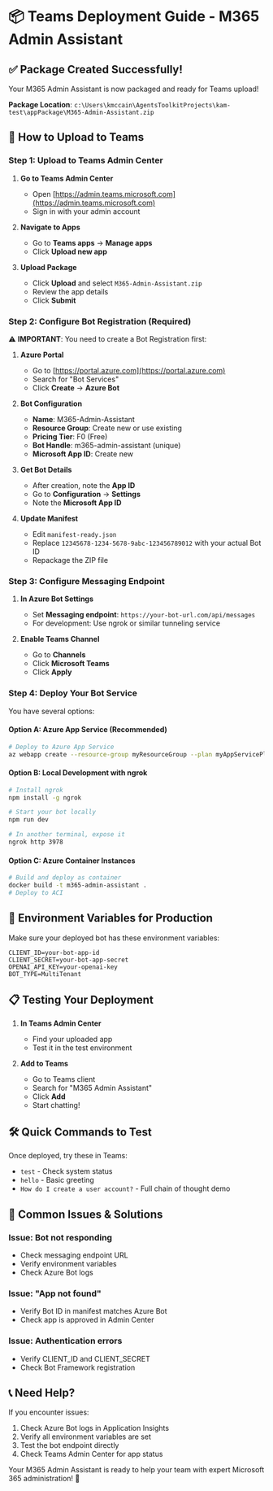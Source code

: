 # 📦 Teams Deployment Guide - M365 Admin Assistant

## ✅ **Package Created Successfully!**

Your M365 Admin Assistant is now packaged and ready for Teams upload!

**Package Location**: `c:\Users\kmccain\AgentsToolkitProjects\kam-test\appPackage\M365-Admin-Assistant.zip`

## 🚀 **How to Upload to Teams**

### **Step 1: Upload to Teams Admin Center** 

1. **Go to Teams Admin Center**
   - Open [https://admin.teams.microsoft.com](https://admin.teams.microsoft.com)
   - Sign in with your admin account

2. **Navigate to Apps**
   - Go to **Teams apps** → **Manage apps**
   - Click **Upload new app**

3. **Upload Package**
   - Click **Upload** and select `M365-Admin-Assistant.zip`
   - Review the app details
   - Click **Submit**

### **Step 2: Configure Bot Registration (Required)**

⚠️ **IMPORTANT**: You need to create a Bot Registration first:

1. **Azure Portal**
   - Go to [https://portal.azure.com](https://portal.azure.com)
   - Search for "Bot Services"
   - Click **Create** → **Azure Bot**

2. **Bot Configuration**
   - **Name**: M365-Admin-Assistant
   - **Resource Group**: Create new or use existing
   - **Pricing Tier**: F0 (Free)
   - **Bot Handle**: m365-admin-assistant (unique)
   - **Microsoft App ID**: Create new

3. **Get Bot Details**
   - After creation, note the **App ID** 
   - Go to **Configuration** → **Settings**
   - Note the **Microsoft App ID**

4. **Update Manifest**
   - Edit `manifest-ready.json`
   - Replace `12345678-1234-5678-9abc-123456789012` with your actual Bot ID
   - Repackage the ZIP file

### **Step 3: Configure Messaging Endpoint**

1. **In Azure Bot Settings**
   - Set **Messaging endpoint**: `https://your-bot-url.com/api/messages`
   - For development: Use ngrok or similar tunneling service

2. **Enable Teams Channel**
   - Go to **Channels** 
   - Click **Microsoft Teams**
   - Click **Apply**

### **Step 4: Deploy Your Bot Service**

You have several options:

#### **Option A: Azure App Service (Recommended)**
```bash
# Deploy to Azure App Service
az webapp create --resource-group myResourceGroup --plan myAppServicePlan --name m365-admin-bot --runtime "node|18-lts"
```

#### **Option B: Local Development with ngrok**
```bash
# Install ngrok
npm install -g ngrok

# Start your bot locally
npm run dev

# In another terminal, expose it
ngrok http 3978
```

#### **Option C: Azure Container Instances**
```bash
# Build and deploy as container
docker build -t m365-admin-assistant .
# Deploy to ACI
```

## 🔧 **Environment Variables for Production**

Make sure your deployed bot has these environment variables:

```env
CLIENT_ID=your-bot-app-id
CLIENT_SECRET=your-bot-app-secret  
OPENAI_API_KEY=your-openai-key
BOT_TYPE=MultiTenant
```

## 📋 **Testing Your Deployment**

1. **In Teams Admin Center**
   - Find your uploaded app
   - Test it in the test environment

2. **Add to Teams**
   - Go to Teams client
   - Search for "M365 Admin Assistant"
   - Click **Add**
   - Start chatting!

## 🛠️ **Quick Commands to Test**

Once deployed, try these in Teams:

- `test` - Check system status
- `hello` - Basic greeting
- `How do I create a user account?` - Full chain of thought demo

## 🚨 **Common Issues & Solutions**

### **Issue: Bot not responding**
- Check messaging endpoint URL
- Verify environment variables
- Check Azure Bot logs

### **Issue: "App not found"**
- Verify Bot ID in manifest matches Azure Bot
- Check app is approved in Admin Center

### **Issue: Authentication errors**
- Verify CLIENT_ID and CLIENT_SECRET
- Check Bot Framework registration

## 📞 **Need Help?**

If you encounter issues:
1. Check Azure Bot logs in Application Insights
2. Verify all environment variables are set
3. Test the bot endpoint directly
4. Check Teams Admin Center for app status

Your M365 Admin Assistant is ready to help your team with expert Microsoft 365 administration! 🎉
